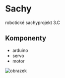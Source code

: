 ﻿# Sachy 
robotické sachyprojekt 3.C


## Komponenty

* arduino
* servo
* motor
 
![obrazek](http://digipak.org/zencart/images/ArduinoLeonardo.jpg)